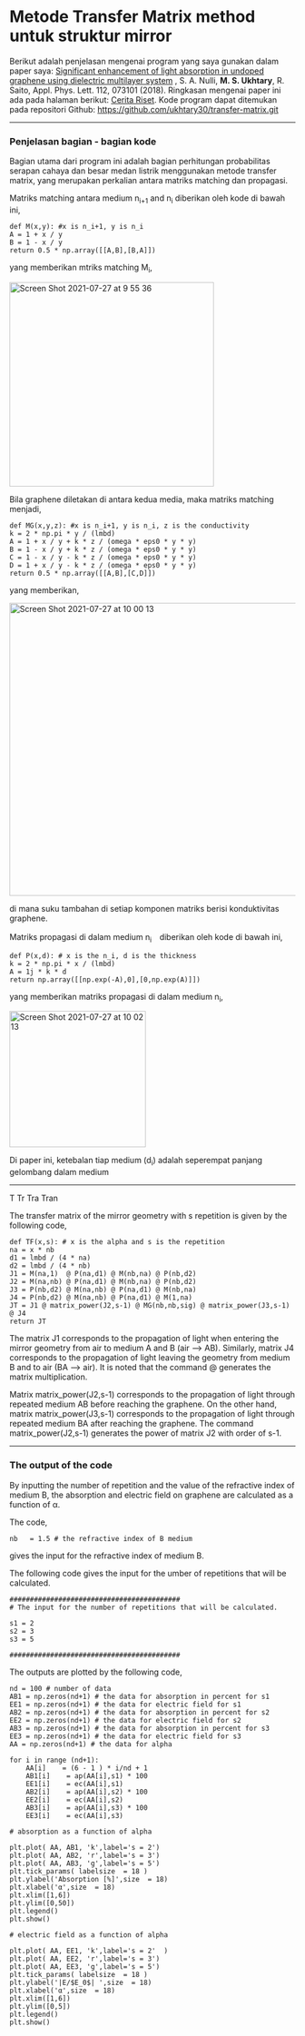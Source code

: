 # Metode Transfer Matrix method untuk struktur mirror

Berikut adalah penjelasan mengenai program yang saya gunakan dalam paper saya: [Significant enhancement of light absorption in undoped graphene using dielectric multilayer system](http://aip.scitation.org/doi/abs/10.1063/1.5012604) , S. A. Nulli, **M. S. Ukhtary**, R. Saito, Appl. Phys. Lett. 112, 073101 (2018). Ringkasan mengenai paper ini ada pada halaman berikut: [Cerita Riset](https://ukhtary30.github.io/significant.html). Kode program dapat ditemukan pada repositori Github: https://github.com/ukhtary30/transfer-matrix.git

---

### Penjelasan bagian - bagian kode

Bagian utama dari program ini adalah bagian perhitungan probabilitas serapan cahaya dan besar medan listrik menggunakan metode transfer matrix, yang merupakan perkalian antara matriks matching dan propagasi.


Matriks matching antara medium n<sub>i+1</sub> and n<sub>i</sub> diberikan oleh kode di bawah ini,

    def M(x,y): #x is n_i+1, y is n_i
    A = 1 + x / y
    B = 1 - x / y
    return 0.5 * np.array([[A,B],[B,A]])

yang memberikan mtriks matching M<sub>i</sub>,

<img width="360" alt="Screen Shot 2021-07-27 at 9 55 36" src="https://user-images.githubusercontent.com/87349156/127078053-95a2074f-e276-4b88-8ea1-ccfe5e9ce04b.png">

Bila graphene diletakan di antara kedua media, maka matriks matching menjadi,

    def MG(x,y,z): #x is n_i+1, y is n_i, z is the conductivity
    k = 2 * np.pi * y / (lmbd)
    A = 1 + x / y + k * z / (omega * eps0 * y * y)
    B = 1 - x / y + k * z / (omega * eps0 * y * y)
    C = 1 - x / y - k * z / (omega * eps0 * y * y)
    D = 1 + x / y - k * z / (omega * eps0 * y * y)
    return 0.5 * np.array([[A,B],[C,D]])

yang memberikan,

<img width="516" alt="Screen Shot 2021-07-27 at 10 00 13" src="https://user-images.githubusercontent.com/87349156/127078330-1d0e0065-b10f-49ac-bfe7-8eaae9fc93e8.png">

di mana suku tambahan di setiap komponen matriks berisi konduktivitas graphene.

Matriks propagasi di dalam medium n<sub>i</sub>　diberikan oleh kode di bawah ini,

    def P(x,d): # x is the n_i, d is the thickness
    k = 2 * np.pi * x / (lmbd)
    A = 1j * k * d
    return np.array([[np.exp(-A),0],[0,np.exp(A)]])
 
 yang memberikan matriks propagasi di dalam medium n<sub>i</sub>, 
 
 <img width="240" alt="Screen Shot 2021-07-27 at 10 02 13" src="https://user-images.githubusercontent.com/87349156/127078478-52287170-02d4-4f5c-ad12-16f9df346871.png">
 
Di paper ini, ketebalan tiap medium (d<sub>i</sub>) adalah seperempat panjang gelombang dalam medium 

---

T
Tr
Tra
Tran

The transfer matrix of the mirror geometry with s repetition is given by the following code,

    def TF(x,s): # x is the alpha and s is the repetition
    na = x * nb
    d1 = lmbd / (4 * na)
    d2 = lmbd / (4 * nb)
    J1 = M(na,1)  @ P(na,d1) @ M(nb,na) @ P(nb,d2)
    J2 = M(na,nb) @ P(na,d1) @ M(nb,na) @ P(nb,d2)
    J3 = P(nb,d2) @ M(na,nb) @ P(na,d1) @ M(nb,na)
    J4 = P(nb,d2) @ M(na,nb) @ P(na,d1) @ M(1,na)
    JT = J1 @ matrix_power(J2,s-1) @ MG(nb,nb,sig) @ matrix_power(J3,s-1) @ J4
    return JT
    
The matrix J1 corresponds to the propagation of light when entering the mirror geometry from air to medium A and B (air --> AB). Similarly, matrix J4 corresponds to the  propagation of light leaving the geometry from medium B and to air (BA -->  air). It is noted that the command @ generates the matrix multiplication.

Matrix matrix_power(J2,s-1) corresponds to the propagation of light through repeated medium AB before reaching the graphene. On the other hand, matrix matrix_power(J3,s-1) corresponds to the propagation of light through repeated medium BA after reaching the graphene. The command matrix_power(J2,s-1) generates the power of matrix J2 with order of s-1. 

---

### The output of the code

By inputting the number of repetition and the value of the refractive index of medium B, the absorption and electric field on graphene are calculated as a function of α.

The code, 

    nb   = 1.5 # the refractive index of B medium

gives the input for the refractive index of medium B.

The following code gives the input for the umber of repetitions that will be calculated.

    ##########################################
    # The input for the number of repetitions that will be calculated.

    s1 = 2
    s2 = 3
    s3 = 5

    ##########################################
  
 The outputs are plotted by the following code,
 
```
nd = 100 # number of data
AB1 = np.zeros(nd+1) # the data for absorption in percent for s1
EE1 = np.zeros(nd+1) # the data for electric field for s1
AB2 = np.zeros(nd+1) # the data for absorption in percent for s2
EE2 = np.zeros(nd+1) # the data for electric field for s2
AB3 = np.zeros(nd+1) # the data for absorption in percent for s3
EE3 = np.zeros(nd+1) # the data for electric field for s3
AA = np.zeros(nd+1) # the data for alpha

for i in range (nd+1):
    AA[i]    = (6 - 1 ) * i/nd + 1
    AB1[i]    = ap(AA[i],s1) * 100
    EE1[i]    = ec(AA[i],s1)
    AB2[i]    = ap(AA[i],s2) * 100
    EE2[i]    = ec(AA[i],s2)
    AB3[i]    = ap(AA[i],s3) * 100
    EE3[i]    = ec(AA[i],s3)

# absorption as a function of alpha
    
plt.plot( AA, AB1, 'k',label='s = 2')
plt.plot( AA, AB2, 'r',label='s = 3')
plt.plot( AA, AB3, 'g',label='s = 5')
plt.tick_params( labelsize  = 18 )
plt.ylabel('Absorption [%]',size  = 18)
plt.xlabel('α',size  = 18)
plt.xlim([1,6])
plt.ylim([0,50])
plt.legend()
plt.show()

# electric field as a function of alpha

plt.plot( AA, EE1, 'k',label='s = 2'  )
plt.plot( AA, EE2, 'r',label='s = 3')
plt.plot( AA, EE3, 'g',label='s = 5')
plt.tick_params( labelsize  = 18 )
plt.ylabel('|E/$E_0$| ',size  = 18)
plt.xlabel('α',size  = 18)
plt.xlim([1,6])
plt.ylim([0,5])
plt.legend()
plt.show()
```
     


